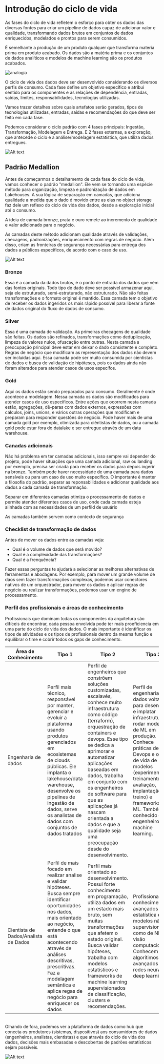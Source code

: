 # Introdução do ciclo de vida
As fases do ciclo de vida refletem o esforço para obter os dados das diversas fontes para criar um pipeline de dados capaz de adicionar valor e qualidade, transformando dados brutos em conjuntos de dados enriquecidos, modelados e prontos para serem consumidos.

É semelhante a produção de um produto qualquer que transforma materia prima em produto acabado. Os dados são a matéria prima e os conjuntos de dados analíticos e modelos de machine learning são os produtos acabados.

![analogia](../media/analogia.png)


O ciclo de vida dos dados deve ser desenvolvido considerando os diversos perfis de consumo. Cada fase define um objetivo específico e atribui sentido para os componentes e as relações de dependência, entradas, saídas, limites, responsabilidades, tecnologias utilizadas.

Vamos trazer detalhes sobre quais artefatos serão gerados, tipos de tecnologias utilizadas, entradas, saídas e recomendações do que deve ser feito em cada fase. 

Podemos considerar o ciclo padrão com 4 fases principais: Ingestão, Transformação, Modelagem e Entrega. E 2 fases externas, a exploração, que antecede o ciclo e a análise/modelagem estatística, que utiliza dados entregues.
  

![Alt text](../media/image-11.png)


## Padrão Medallion
Antes de começarmos o detalhamento de cada fase do ciclo de vida, vamos conhecer o padrão "medallion". Ele vem se tornando uma espécie método para organização, limpeza e padronização de dados em Lakehouses. A sua lógica de separação em camadas, que adiciona qualidade a medida que o dado é movido entre as elas no object storage faz dele um reflexo do ciclo de vida dos dados, desde a exploração inicial até o consumo. 

A ideia de camada bronze, prata e ouro remete ao incremento de qualidade e valor adicionado para o negócio. 

As camadas deste método adicionam qualidade através de validações, checagens, padronizações, enriquecimento com regras de negócio. Além disso, criam as fronteiras de segurança necessárias para entrega dos dados a públicos específicos, de acordo com o caso de uso.

![Alt text](../../anexo/image.png)


### Bronze
Essa é a camada da dados brutos, é o ponto de entrada dos dados que vêm das fontes originais. Todo tipo de dado deve ser possível armazenar aqui, seja ele estruturado, semi-estruturado, não estruturado. Não são feitas transformações e o formato original é mantido. Essa camada tem o objetivo de receber os dados ingeridos os mais rápido possível para liberar a fonte de dados original do fluxo de dados de consumo.

### Silver
Essa é uma camada de validação. As primeiras checagens de qualidade são feitas. Os dados são refinados, transformações como deduplicação, limpeza de valores nulos, ofuscação entre outras. Nesta camada a preocupação principal deve estar em deixar o dado consistente e completo. Regras de negócio que modificam as representação dos dados não devem ser incluídas aqui. Essa camada pode ser muito consumida por cientistas de dados e busca de validação de hipóteses, pois os dados ainda não foram alterados para atender casos de usos específos.

### Gold
Aqui os dados estão sendo preparados para consumo. Geralmente é onde acontece a modelagem. Nessa camada os dados são modificados para atender casos de uso específicos. Entre ações que ocorrem nesta camada estão, agregações, dê-paras com dados externos, expressões com cálculos, joins, unions, e vários outras operações que modificam e preparam para responder questões de negócio. Pode haver mais de uma camada gold por exemplo, otimizada para ciêntistas de dados, ou a camada gold pode estar fora do datalake e ser entregue através de um data warehouse.

### Canadas adicionais
Não há problema em ter camadas adicionais, isso sempre vai depender do projeto, pode haver situações que uma camada adicional, raw ou landing por exemplo, precisa ser criada para receber os dados para depois ingerir na bronze. Também pode haver necessidade de uma camada para dados sensíveis ou para um caso de uso muito específico. O importante é manter a filosofia do padrão, separar as reponsabilidades e adicionar qualidade aos dados a cada camada de transformação.

Separar em diferentes camadas otimiza o processamento de dados e permite atender diferentes casos de uso, onde cada camada esteja alinhada com as necessidades de um perfild de usuário

As camadas também servem como contexto de segurança

### Checklist de transformação de dados
Antes de mover os dados entre as camadas veja:
- Qual é o volume de dados que será movido?
- Qual é a complexidade das transformações?
- Qual é a frenquência?

Fazer essas perguntas te ajudará a selecionar as melhores alternativas de ferramentas e abodagens. Por exemplo, para mover um grande volume de daos sem fazer transformações complexas, podemos usar conectores nativos de um orquestrador, para mover os dados e aplicar regras de negócio ou realizar transformações, podemos usar um engine de processamento.

### Perfil dos profissionais e áreas de conhecimento

Profissionais que dominam todas os componentes da arquitetura são difíceis de encontrar, cada pessoa envolvida pode ter mais proeficiencia em uma parte do ciclo de vida dos dados. O mais importante é identificar os tipos de atividades e os tipos de profissionais dentro da mesma função e equilibrar o time e cobrir todos os gaps de conhecimento.

Área de Conhecimento | Tipo 1 | Tipo 2 | Tipo 3
---------- | ------ | ------ | -------
Engenharia de dados | Perfil mais técnico, responsável por manter, gerenciar e evoluir a plataforma usando produtos gerenciados em ecosistemas de clouds públicas. Ele implanta o lakehouse/data warehouse, desenvolve os pipelines de ingestão de dados, serve os analistas de dados com conjuntos de dados tratados | Perfil de engenheiros que constrõem soluções customizadas, escalavés, conhece muito infraestrutura como código (terraform), orquestração de containers e devops. Esse tipo se dedica a aprimorar e automatizar aplicações baseadas em dados, trabalha em conjunto com os engenheiros de software para que as aplicações já nascam orientada a dados e que a qualidade seja uma preocupação desde do desenvolvimento. | Perfil de engenharia de dados voltado para desenvolver e implatar infraestrutura pra rodar modelos de ML em produção. Conhece práticas de Devops e o ciclo de vida de modelos (experimentação, treinamento, avaliação, implantação, re-treino) e frameworks de ML. Também conhecido com engenheiro de machine learning.
Cientista de Dados/Analista de Dados | Perfil de mais focado em realizar analise e validar hipóteses. Busca sempre identificar oportunidades nos dados, mais orientado ao negócio, entende o que está acontecendo através de análises descritivas, prescritivas. Faz a modelagem semântica e aplica regas de negócio para enriquecer os dados | Perfil mais orientado ao desenvolvimento. Possui forte conhecimento em programação, utiliza dados em um estado mais bruto, sem muitas transformações que afetem o estado original. Busca validar hipóteses, trabalha com modelos estatísticos e frameworks de machine learning supervisionados de classificação, clusters e recomendações. | Profissional com conhecimentos avançados de estatística e modelos não supervisionados como de NLP, visão computacional. Conhecem algorítimos avançados de redes neurais e deep learning.

<br>
Olhando de fora, podemos ver a plataforma de dados como hub que conecta os produtores (sistemas, dispositivos) aos consumidores de dados (engenheiros, analistas, cientistas) e que através do ciclo de vida dos dados, decisões mais embasadas e descobertas de padrões estatísticos sejam possíveis.

![Alt text](../media/produtor-consumidor.png)



